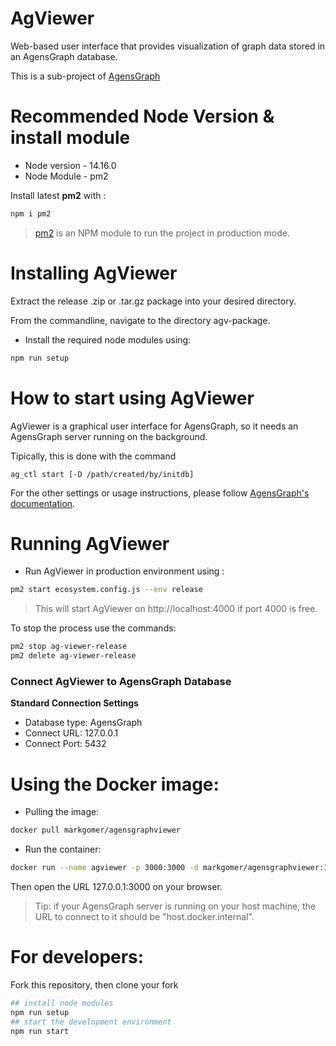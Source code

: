 # AgViewer
 
Web-based user interface that provides visualization of graph data stored in an AgensGraph database. 

This is a sub-project of [AgensGraph](https://github.com/skaiworldwide-oss/agensgraph)

# Recommended Node Version & install module

- Node version - 14.16.0
- Node Module - pm2 

Install latest **pm2** with :

```bash
npm i pm2
```

> [pm2](https://www.npmjs.com/package/pm2) is an NPM module to run the project in production mode.

# Installing AgViewer

Extract the release .zip or .tar.gz package into your desired directory.

From the commandline, navigate to the directory agv-package.

- Install the required node modules using:  

```bash
npm run setup
```


# How to start using AgViewer

AgViewer is a graphical user interface for AgensGraph, so it needs an AgensGraph server running on the background. 

Tipically, this is done with the command 

```
ag_ctl start [-D /path/created/by/initdb]
```

For the other settings or usage instructions, please follow [AgensGraph's documentation](https://www.skaiworldwide.com/en-US/resources?filterKey=manual).

# Running AgViewer

- Run AgViewer in production environment using : 

```bash
pm2 start ecosystem.config.js --env release
```

>This will start AgViewer on http://localhost:4000 if port 4000 is free.

To stop the process use the commands:

```bash
pm2 stop ag-viewer-release 
pm2 delete ag-viewer-release
```

### Connect AgViewer to AgensGraph Database

**Standard Connection Settings**

- Database type: AgensGraph
- Connect URL:  127.0.0.1
- Connect Port: 5432

# Using the Docker image:

- Pulling the image:

```bash
docker pull markgomer/agensgraphviewer
```

- Run the container:

```bash
docker run --name agviewer -p 3000:3000 -d markgomer/agensgraphviewer:1.1.0
```

Then open the URL 127.0.0.1:3000 on your browser.

> Tip: if your AgensGraph server is running on your host machine, the URL to connect to it should be "host.docker.internal".

# For developers:

Fork this repository, then clone your fork

```bash
## install node modules
npm run setup
## start the development environment
npm run start
```

